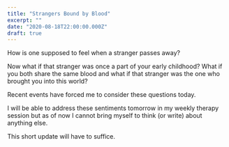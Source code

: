 ```yaml
---
title: "Strangers Bound by Blood"
excerpt: ""
date: "2020-08-18T22:00:00.000Z"
draft: true
---
```


How is one supposed to feel when a stranger passes away?

Now what if that stranger was once a part of your early childhood? What if you
both share the same blood and what if that stranger was the one who brought you
into this world?

Recent events have forced me to consider these questions today.

I will be able to address these sentiments tomorrow in my weekly therapy session
but as of now I cannot bring myself to think (or write) about anything else.

This short update will have to suffice.
